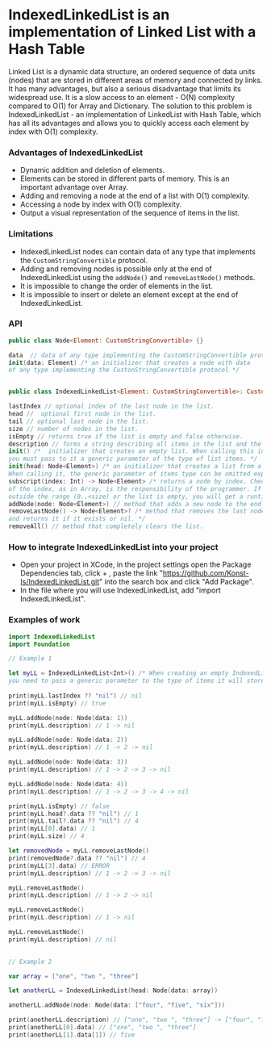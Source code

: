 # IndexedLinkedList is an implementation of Linked List with a Hash Table

Linked List is a dynamic data structure, an ordered sequence of data units (nodes) that are stored in different areas of memory and connected by links. 
It has many advantages, but also a serious disadvantage that limits its widespread use. It is a slow access to an element - O(N) complexity compared to O(1) for Array and Dictionary.
The solution to this problem is IndexedLinkedList - an implementation of LinkedList with Hash Table, which has all its advantages and allows you to quickly access each element by index with O(1) complexity.

### Advantages of IndexedLinkedList

- Dynamic addition and deletion of elements.
- Elements can be stored in different parts of memory. This is an important advantage over Array.
- Adding and removing a node at the end of a list with O(1) complexity.
- Accessing a node by index with O(1) complexity.
- Output a visual representation of the sequence of items in the list.

### Limitations

- IndexedLinkedList nodes can contain data of any type that implements the `CustomStringConvertible` protocol.
- Adding and removing nodes is possible only at the end of IndexedLinkedList using the `addNode()` and `removeLastNode()` methods.
- It is impossible to change the order of elements in the list.
- It is impossible to insert or delete an element except at the end of IndexedLinkedList.

### API

```swift
public class Node<Element: CustomStringConvertible> {}

data  // data of any type implementing the CustomStringConvertible protocol
init(data: Element) /* an initializer that creates a node with data
of any type implementing the CustonStringConvertible protocol */


public class IndexedLinkedList<Element: CustomStringConvertible>: CustomStringConvertible {}

lastIndex // optional index of the last node in the list.
head //  optional first node in the list.
tail // optional last node in the list.
size // number of nodes in the list.
isEmpty // returns true if the list is empty and false otherwise.
description // forms a string describing all items in the list and the links between them.
init() /*  initializer that creates an empty list. When calling this initializer,
you must pass to it a generic parameter of the type of list items. */
init(head: Node<Element>) /* an initializer that creates a list from a single node.
When calling it, the generic parameter of items type can be omitted explicitly. */
subscript(index: Int) -> Node<Element> /* returns a node by index. Checking the validity
of the index, as in Array, is the responsibility of the programmer. If you enter an index
outside the range (0..<size) or the list is empty, you will get a runtime error. */
addNode(node: Node<Element>) // method that adds a new node to the end of the list.
removeLastNode() -> Node<Element>? /* method that removes the last node in the list
and returns it if it exists or nil. */
removeAll() // method that completely clears the list.
```

### How to integrate IndexedLinkedList into your project

- Open your project in XCode, in the project settings open the Package Dependencies tab, click + , paste the link "https://github.com/Konst-Is/IndexedLinkedList.git" into the search box and click "Add Package".
- In the file where you will use IndexedLinkedList, add "import IndexedLinkedList".

### Examples of work

```swift
import IndexedLinkedList
import Foundation

// Example 1

let myLL = IndexedLinkedList<Int>() /* When creating an empty IndexedLinkedList,
you need to pass a generic parameter to the type of items it will store. */
        
print(myLL.lastIndex ?? "nil") // nil
print(myLL.isEmpty) // true

myLL.addNode(node: Node(data: 1))
print(myLL.description) // 1 -> nil

myLL.addNode(node: Node(data: 2))
print(myLL.description) // 1 -> 2 -> nil

myLL.addNode(node: Node(data: 3))
print(myLL.description) // 1 -> 2 -> 3 -> nil

myLL.addNode(node: Node(data: 4))
print(myLL.description) // 1 -> 2 -> 3 -> 4 -> nil

print(myLL.isEmpty) // false
print(myLL.head?.data ?? "nil") // 1
print(myLL.tail?.data ?? "nil") // 4
print(myLL[0].data) // 1
print(myLL.size) // 4

let removedNode = myLL.removeLastNode()
print(removedNode?.data ?? "nil") // 4
print(myLL[3].data) // ERROR
print(myLL.description) // 1 -> 2 -> 3 -> nil

myLL.removeLastNode()
print(myLL.description) // 1 -> 2 -> nil

myLL.removeLastNode()
print(myLL.description) // 1 -> nil

myLL.removeLastNode()
print(myLL.description) // nil

       
// Example 2

var array = ["one", "two ", "three"]

let anotherLL = IndexedLinkedList(head: Node(data: array))

anotherLL.addNode(node: Node(data: ["four", "five", "six"]))

print(anotherLL.description) // ["one", "two ", "three"] -> ["four", "five", "six"] -> nil
print(anotherLL[0].data) // ["one", "two ", "three"]
print(anotherLL[1].data[1]) // five
```







